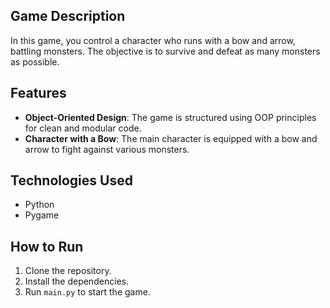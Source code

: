 ## Game Description
In this game, you control a character who runs with a bow and arrow, battling monsters. The objective is to survive and defeat as many monsters as possible. 

## Features
- **Object-Oriented Design**: The game is structured using OOP principles for clean and modular code.
- **Character with a Bow**: The main character is equipped with a bow and arrow to fight against various monsters.

## Technologies Used
- Python
- Pygame

## How to Run
1. Clone the repository.
2. Install the dependencies.
3. Run `main.py` to start the game.

